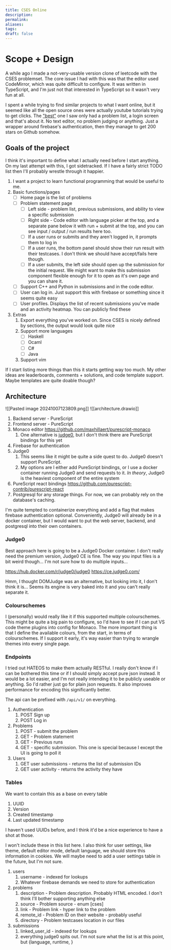 ```yaml
---
title: CSES Online
description: 
permalink: 
aliases: 
tags: 
draft: false
---
```

# Scope + Design

A while ago I made a not-very-usable version clone of leetcode with the CSES problemset. The core issue I had with this was that the editor used CodeMirror, which was quite difficult to configure. It was written in TypeScript, and I'm just not that interested in TypeScript so it wasn't very fun at all.

I spent a while trying to find similar projects to what I want online, but it seemed like all the open source ones were actually youtube tutorials trying to get clicks. The ["best"](https://github.com/burakorkmez/leetcode-clone-youtube) one I saw only had a problem list, a login screen and that's about it. No text editor, no problem judging or anything. Just a wrapper around firebase's authentication, then they manage to get 200 stars on Github somehow.

## Goals of the project
I think it's important to define what I actually need before I start anything. On my last attempt with this, I got sidetracked. If I have a fairly strict TODO list then I'll probably wrestle through it happier.

1. I want a project to learn functional programming that would be useful to me.
2. Basic functions/pages
	- [ ] Home page is the list of problems
	- [ ] Problem statement page
		- [ ] Left side - problem list, previous submissions, and ability to view a specific submission
		- [ ] Right side - Code editor with language picker at the top, and a separate pane below it with run + submit at the top, and you can see input / output / run results here too.
		- [ ] If a user runs or submits and they aren't logged in, it prompts them to log in
		- [ ] If a user runs, the bottom panel should show their run result with their testcases. I don't think we should have accept/fails here though.
		- [ ] If a user submits, the left side should open up the submission for the initial request. We might want to make this submission component flexible enough for it to open as it's own page and you can share it.
	- [ ] Support C++ and Python in submissions and in the code editor.
	- [ ] User can log in. Just support this with firebase or something since it seems quite easy
	- [ ] User profiles. Displays the list of recent submissions you've made and an activity heatmap. You can publicly find these
3. Extras
	1. Export everything you've worked on. Since CSES is nicely defined by sections, the output would look quite nice
	2. Support more languages
		- [ ] Haskell
		- [ ] Ocaml
		- [ ] C#
		- [ ] Java
	3. Support vim

If I start listing more things than this it starts getting way too much. My other ideas are leaderboards, comments + solutions, and code template support. Maybe templates are quite doable though?

## Architecture
![[Pasted image 20241007123809.png]]
![[architecture.drawio]]
1. Backend server - PureScript
2. Frontend server - PureScript
3. Monaco editor https://github.com/maxhillaert/purescript-monaco
	1. One alternative is [judge0](https://github.com/judge0/ide), but I don't think there are PureScript bindings for this yet
4. Firebase for authentication
5. Judge0
	1. This seems like it might be quite a side quest to do. Judge0 doesn't support PureScript. 
	2. My options are I either add PureScript bindings, or I use a docker container running Judge0 and send requests to it. *In theory*, Judge0 is the heaviest component of the entire system
6. PureScript react bindings https://github.com/purescript-contrib/purescript-react
7. Postgresql for any storage things. For now, we can probably rely on the database's caching. 

I'm quite tempted to containerize everything and add a flag that makes firebase authentication optional. Conveniently, Judge0 will already be in a docker container, but I would want to put the web server, backend, and postgresql into their own containers.

### Judge0
Best approach here is going to be a Judge0 Docker container. I don't really need the premium version, Judge0 CE is fine. The way you input files is a bit weird though... I'm not sure how to do multiple inputs...

https://hub.docker.com/r/judge0/judge0
https://ce.judge0.com/

Hmm, I thought DOMJudge was an alternative, but looking into it, I don't think it is... Seems its engine is very baked into it and you can't really separate it.

### Colourschemes
I (personally) would really like it if this supported multiple colourschemes. This might be quite a big pain to configure, so I'd have to see if I can put VS code theme plugins into config for Monaco. The more important thing is that I define the available colours, from the start, in terms of colourschemes. If I support it early, it's way easier than trying to wrangle themes into every single page.

### Endpoints
I tried out HATEOS to make them actually RESTful. I really don't know if I can be bothered this time or if I should simply accept pure json instead. It would be a lot easier, and I'm not really intending it to be publicly useable or anything. So I'd rather just go for plain json requests. It also improves performance for encoding this significantly better.

The api can be prefixed with `/api/v1/` on everything.

1. Authentication
	1. POST Sign up
	2. POST Log in
2. Problems
	1. POST - submit the problem 
	2. GET - Problem statement
	3. GET - Previous runs 
	4. GET - specific submission. This one is special because I except the UI is going to poll it
3. Users
	1. GET user submissions - returns the list of submission IDs
	2. GET user activity - returns the activity they have

### Tables
We want to contain this as a base on every table

1. UUID
2. Version
3. Created timestamp
4. Last updated timestamp

I haven't used UUIDs before, and I think it'd be a nice experience to have a shot at those.

I won't include these in this list here. I also think for user settings, like theme, default editor mode, default language, we should store this information in cookies. We will maybe need to add a user settings table in the future, but I'm not sure.


1. users
	1. username - indexed for lookups
	2. Whatever firebase demands we need to store for authentication
2. problems
	1. description - Problem description. Probably HTML encoded. I don't think I'll bother supporting anything else
	2. source - Problem source - enum \[cses\]
	3. link - Problem link - hyper link to the problem
	4. remote_id - Problem ID on their website - probably useful
	5. directory - Problem testcases location in our files
3. submissions
	1. linked_user_id - indexed for lookups
	2. everything judge0 spits out. I'm not sure what the list is at this point, but {language, runtime, }
